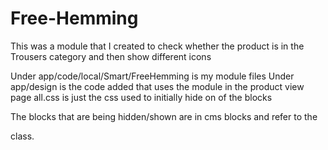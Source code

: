 # Free-Hemming
This was a module that I created to check whether the product is in the Trousers category and then show different icons

Under app/code/local/Smart/FreeHemming is my module files
Under app/design is the code added that uses the module in the product view page
all.css is just the css used to initially hide on of the blocks

The blocks that are being hidden/shown are in cms blocks and refer to the <div> class.
